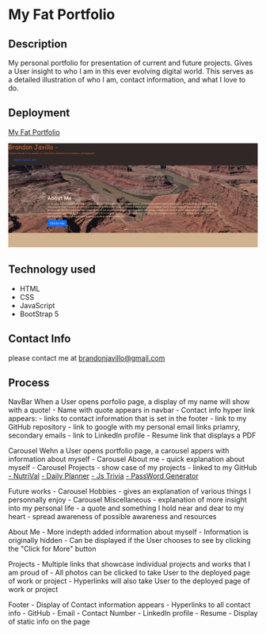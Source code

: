 # My Fat Portfolio

## Description

My personal portfolio for presentation of current and future projects.  Gives a User insight to who I am in this ever evolving digital world.  This serves as a detailed illustration of who I am, contact information, and what I love to do.

## Deployment 

[My Fat Portfolio](https://bjavillo1059.github.io/FatPortfolio-updated/)

<img src="./assets/img/update FatPortfolio snip.PNG" alt=" img of portfolio"/>

## Technology used

- HTML
- CSS
- JavaScript
- BootStrap 5


## Contact Info

please contact me at [brandonjavillo@gmail.com](brandonjavillo@gmail.com)


## Process

<!-- - NavBar created with links and supporting documents -->
NavBar
When a User opens porfolio page, a display of my name will show with a quote!
    - Name with quote appears in navbar
    - Contact info hyper link appears:
        - links to contact information that is set in the footer
        - link to my GitHub repository
        - link to google with my personal email links priamry, secondary emails
        - link to LinkedIn profile
        - Resume link that displays a PDF 

<!-- - Carousel created with corresponding information -->
Carousel
Wehn a User opens portfolio page, a carousel appers with information about myself
    - Carousel About me
        - quick explanation about myself
    - Carousel Projects
        - show case of my projects
        - linked to my GitHub
            [- NutriVal](https://bjavillo1059.github.io/Nutritional-Value/) 
            [- Daily Planner](https://bjavillo1059.github.io/Daily-Planner-wk-6/)
            [- Js Trivia](https://bjavillo1059.github.io/My-Code-Quiz/)
            [- PassWord Generator](https://bjavillo1059.github.io/password-generator/)

<!-- Furture development of these carousels are in the works-->
Future works
    - Carousel Hobbies
        - gives an explanation of various things I personnally enjoy
    - Carousel Miscellaneous
        - explanation of more insight into my personal life
        - a quote and something I hold near and dear to my heart
        - spread awareness of possible awareness and resources  

<!-- - Sections created to explain individual information from carousel in clarity  -->
About Me
    - More indepth added information about myself
    - Information is originally hidden
    - Can be displayed if the User chooses to see by clicking the "Click for More" button

Projects
    - Multiple links that showcase individual projects and works that I am proud of
    - All photos can be clicked to take User to the deployed page of work or project
    - Hyperlinks will also take User to the deployed page of work or project

<!-- Footer created with contact information and static footer info -->
Footer
    - Display of Contact information appears
        - Hyperlinks to all contact info
            - GitHub
            - Email
            - Contact Number
            - LinkedIn profile
            - Resume
    - Display of static info on the page